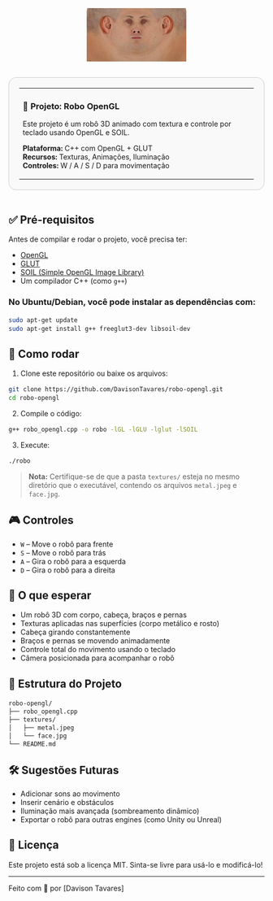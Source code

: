 
<p align="center">
  <img src="textures/face.jpg" width="200" alt="Rosto do Robô">
</p>

<div align="center">
  <table style="border: 1px solid #ccc; border-radius: 15px; padding: 20px; background: #f9f9f9; display: inline-block;">
    <tr><td>

### 🤖 Projeto: Robo OpenGL 

Este projeto é um robô 3D animado com textura e controle por teclado usando OpenGL e SOIL.

**Plataforma:** C++ com OpenGL + GLUT  
**Recursos:** Texturas, Animações, Iluminação  
**Controles:** W / A / S / D para movimentação

  </td></tr>
  </table>
</div>

## ✅ Pré-requisitos

Antes de compilar e rodar o projeto, você precisa ter:

- [OpenGL](https://www.opengl.org/)
- [GLUT](https://www.opengl.org/resources/libraries/glut/)
- [SOIL (Simple OpenGL Image Library)](https://www.lonesock.net/soil.html)
- Um compilador C++ (como `g++`)

### No Ubuntu/Debian, você pode instalar as dependências com:

```bash
sudo apt-get update
sudo apt-get install g++ freeglut3-dev libsoil-dev
```

## 🚀 Como rodar

1. Clone este repositório ou baixe os arquivos:

```bash
git clone https://github.com/DavisonTavares/robo-opengl.git
cd robo-opengl
```

2. Compile o código:

```bash
g++ robo_opengl.cpp -o robo -lGL -lGLU -lglut -lSOIL
```

3. Execute:

```bash
./robo
```

> **Nota:** Certifique-se de que a pasta `textures/` esteja no mesmo diretório que o executável, contendo os arquivos `metal.jpeg` e `face.jpg`.

## 🎮 Controles

- `W` – Move o robô para frente  
- `S` – Move o robô para trás  
- `A` – Gira o robô para a esquerda  
- `D` – Gira o robô para a direita  

## 🧠 O que esperar

- Um robô 3D com corpo, cabeça, braços e pernas
- Texturas aplicadas nas superfícies (corpo metálico e rosto)
- Cabeça girando constantemente
- Braços e pernas se movendo animadamente
- Controle total do movimento usando o teclado
- Câmera posicionada para acompanhar o robô

## 📁 Estrutura do Projeto

```
robo-opengl/
├── robo_opengl.cpp
├── textures/
│   ├── metal.jpeg
│   └── face.jpg
└── README.md
```

## 🛠 Sugestões Futuras

- Adicionar sons ao movimento
- Inserir cenário e obstáculos
- Iluminação mais avançada (sombreamento dinâmico)
- Exportar o robô para outras engines (como Unity ou Unreal)

## 📄 Licença

Este projeto está sob a licença MIT. Sinta-se livre para usá-lo e modificá-lo!

---

Feito com 💙 por [Davison Tavares]
